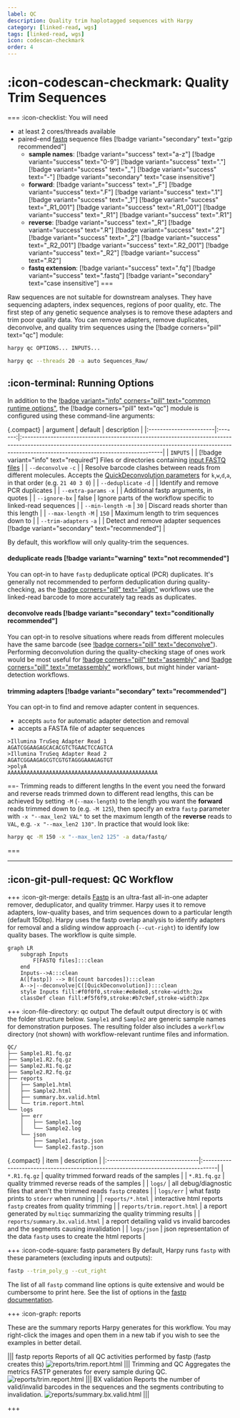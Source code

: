 ```yaml
---
label: QC
description: Quality trim haplotagged sequences with Harpy
category: [linked-read, wgs]
tags: [linked-read, wgs]
icon: codescan-checkmark
order: 4
---
```


# :icon-codescan-checkmark: Quality Trim Sequences

===  :icon-checklist: You will need
- at least 2 cores/threads available
- paired-end [fastq](../haplotagdata.md/#naming-conventions) sequence files [!badge variant="secondary" text="gzip recommended"]
    - **sample names**: [!badge variant="success" text="a-z"] [!badge variant="success" text="0-9"] [!badge variant="success" text="."] [!badge variant="success" text="_"] [!badge variant="success" text="-"] [!badge variant="secondary" text="case insensitive"]
    - **forward**: [!badge variant="success" text="_F"] [!badge variant="success" text=".F"] [!badge variant="success" text=".1"] [!badge variant="success" text="_1"] [!badge variant="success" text="_R1_001"] [!badge variant="success" text=".R1_001"] [!badge variant="success" text="_R1"] [!badge variant="success" text=".R1"] 
    - **reverse**: [!badge variant="success" text="_R"] [!badge variant="success" text=".R"] [!badge variant="success" text=".2"] [!badge variant="success" text="_2"] [!badge variant="success" text="_R2_001"] [!badge variant="success" text=".R2_001"] [!badge variant="success" text="_R2"] [!badge variant="success" text=".R2"] 
    - **fastq extension**: [!badge variant="success" text=".fq"] [!badge variant="success" text=".fastq"] [!badge variant="secondary" text="case insensitive"]
===

Raw sequences are not suitable for downstream analyses. They have sequencing adapters,
index sequences, regions of poor quality, etc. The first step of any genetic sequence
analyses is to remove these adapters and trim poor quality data. You can remove adapters,
remove duplicates, deconvolve, and quality trim sequences using the [!badge corners="pill" text="qc"] module:

```bash usage
harpy qc OPTIONS... INPUTS...
```

```bash example
harpy qc --threads 20 -a auto Sequences_Raw/ 
```

## :icon-terminal: Running Options
In addition to the [!badge variant="info" corners="pill" text="common runtime options"](/common_options.md), the [!badge corners="pill" text="qc"] module is configured using these command-line arguments:

{.compact}
| argument               | default | description                                                                                                                                                                                                  |
|:-----------------------|:-------:|:-------------------------------------------------------------------------------------------------------------------------------------------------------------------------------------------------------------|
| `INPUTS`               |         | [!badge variant="info" text="required"] Files or directories containing [input FASTQ files](/common_options.md#input-arguments)                                                                              |
| `--deconvolve` `-c`    |         | Resolve barcode clashes between reads from different molecules. Accepts the [QuickDeconvolution parameters](/Workflows/deconvolve.md/#running-options) for `k`,`w`,`d`,`a`, in that order (e.g. `21 40 3 0`) |
| `--deduplicate` `-d`   |         | Identify and remove PCR duplicates                                                                                                                                                                           |
| `--extra-params` `-x`  |         | Additional fastp arguments, in quotes                                                                                                                                                                        |
| `--ignore-bx`          |  false  | Ignore parts of the workflow specific to linked-read sequences                                                                                                                                               |
| `--min-length` `-m`    |  `30`   | Discard reads shorter than this length                                                                                                                                                                       |
| `--max-length` `-M`    |  `150`  | Maximum length to trim sequences down to                                                                                                                                                                     |
| `--trim-adapters` `-a` |         | Detect and remove adapter sequences  [!badge variant="secondary" text="recommended"]                                                                                                                         |

By default, this workflow will only quality-trim the sequences.
#### deduplicate reads [!badge variant="warning" text="not recommended"]
You can opt-in to have `fastp` deduplicate optical (PCR) duplicates. It's generally not recommended to perform deduplication during quality-checking,
as the [!badge corners="pill" text="align"](Align/Align.md) workflows use the linked-read barcode to more accurately tag reads as duplicates.

#### deconvolve reads [!badge variant="secondary" text="conditionally recommended"]
You can opt-in to resolve situations where reads from different molecules have the same barcode (see [!badge corners="pill" text="deconvolve"](deconvolve.md)).
Performing deconvolution during the quality-checking stage of ones work would be most useful for [!badge corners="pill" text="assembly"](assembly.md)
and [!badge corners="pill" text="metassembly"](metassembly.md) workflows, but might hinder variant-detection workflows.

#### trimming adapters [!badge variant="secondary" text="recommended"]
You can opt-in to find and remove adapter content in sequences.
- accepts `auto` for automatic adapter detection and removal
- accepts a FASTA file of adapter sequences
``` example FASTA file of adapters
>Illumina TruSeq Adapter Read 1
AGATCGGAAGAGCACACGTCTGAACTCCAGTCA
>Illumina TruSeq Adapter Read 2
AGATCGGAAGAGCGTCGTGTAGGGAAAGAGTGT
>polyA
AAAAAAAAAAAAAAAAAAAAAAAAAAAAAAAAAAAAAAAAAAAAAAA
```
==- Trimming reads to different lengths
In the event you need the forward and reverse reads trimmed down to different read lengths, this can be achieved by
setting `-M` (`--max-length`) to the length you want the **forward** reads trimmed down to (e.g. `-M 125`), then specify an extra
`fastp` parameter with `-x "--max_len2 VAL"` to set the maximum length of the **reverse** reads to `VAL`, e.g. `-x "--max_len2 130"`.
In practice that would look like:
```bash
harpy qc -M 150 -x "--max_len2 125" -a data/fastq/
```
===

---
## :icon-git-pull-request: QC Workflow
+++ :icon-git-merge: details
[Fastp](https://github.com/OpenGene/fastp) is an ultra-fast all-in-one adapter remover, deduplicator, 
and quality trimmer. Harpy uses it to remove adapters, low-quality bases, and trim sequences down to a particular
length (default 150bp). Harpy uses the fastp overlap analysis to identify adapters for removal and a sliding window
approach (`--cut-right`) to identify low quality bases. The workflow is quite simple.

```mermaid
graph LR
    subgraph Inputs
        F[FASTQ files]:::clean
    end
    Inputs-->A:::clean
    A([fastp]) --> B([count barcodes]):::clean
    A-->|--deconvolve|C([QuickDeconvolution]):::clean
    style Inputs fill:#f0f0f0,stroke:#e8e8e8,stroke-width:2px
    classDef clean fill:#f5f6f9,stroke:#b7c9ef,stroke-width:2px
```

+++ :icon-file-directory: qc output
The default output directory is `QC` with the folder structure below. `Sample1` and `Sample2` are generic sample names for demonstration purposes. 
The resulting folder also includes a `workflow` directory (not shown) with workflow-relevant runtime files and information.
```
QC/
├── Sample1.R1.fq.gz
├── Sample1.R2.fq.gz
├── Sample2.R1.fq.gz
├── Sample2.R2.fq.gz
├── reports
│   ├── Sample1.html
│   ├── Sample2.html
│   ├── summary.bx.valid.html
│   └── trim.report.html
└── logs
    ├── err
    │   ├── Sample1.log
    │   └── Sample2.log
    └── json
        ├── Sample1.fastp.json
        └── Sample2.fastp.json
```
{.compact}
| item                            | description                                                                        |
|:--------------------------------|:-----------------------------------------------------------------------------------|
| `*.R1.fq.gz`                    | quality trimmed forward reads of the samples                                       |
| `*.R1.fq.gz`                    | quality trimmed reverse reads of the samples                                       |
| `logs/`                         | all debug/diagnostic files that aren't the trimmed reads `fastp` creates           |
| `logs/err`                      | what fastp prints to `stderr` when running                                         |
| `reports/*.html`                | interactive html reports `fastp` creates from quality trimming                     |
| `reports/trim.report.html`      | a report generated by `multiqc` summarizing the quality trimming results           |
| `reports/summary.bx.valid.html` | a report detailing valid vs invalid barcodes and the segments causing invalidation |
| `logs/json`                     | json representation of the data `fastp` uses to create the html reports            |

+++ :icon-code-square: fastp parameters
By default, Harpy runs `fastp` with these parameters (excluding inputs and outputs):
```bash
fastp --trim_poly_g --cut_right
```

The list of all `fastp` command line options is quite extensive and would
be cumbersome to print here. See the list of options in the [fastp documentation](https://github.com/OpenGene/fastp).

+++ :icon-graph: reports

These are the summary reports Harpy generates for this workflow. You may right-click
the images and open them in a new tab if you wish to see the examples in better detail.

||| fastp reports
Reports of all QC activities performed by fastp (fastp creates this)
![reports/trim.report.html](/static/report_trim_fastp.png)
||| Trimming and QC
Aggregates the metrics FASTP generates for every sample during QC.
![reports/trim.report.html](/static/report_trim_aggregate.png)
||| BX validation
Reports the number of valid/invalid barcodes in the sequences and the segments contributing to invalidation.
![reports/summary.bx.valid.html](/static/report_qc_bx.png)
|||

+++

